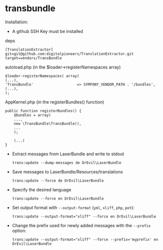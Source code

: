 transbundle
===========

Installation:

* A github SSH Key must be installed

deps

    [TranslationExtractor]
    git=git@github.com:digitalpioneers/TranslationExtractor.git
    target=vendors/TransBundle

autoload.php (in the $loader->registerNamespaces array)

    $loader-registerNamespaces( array(
    (...),
    'TransBundle'                    => SYMFONY_VENDOR_PATH . '/bundles',
    (...),
    );

AppKernel.php (in the registerBundles() function)

    public function registerBundles() {
        $bundles = array(
        ...,
        new \TransBundle\TransBundle(),
        ...
        );

        (...)
    }



- Extract messages from LaserBundle and write to stdout

    `trans:update --dump-messages de DrEvil\LaserBundle`

- Save messages to LaserBundle/Resources/translations

    `trans:update --force de DrEvil\LaserBundle`

- Specify the desired language

    `trans:update --force en DrEvil\LaserBundle`

- Set output format with `--output-format` (`yml`, `xliff`, `php`, `pot`):

    `trans:update --output-format="xliff" --force en DrEvil\LaserBundle`

- Change the prefix used for newly added messages with the `--prefix` option:

    `trans:update --output-format="xliff" --force --prefix='myprefix' en DrEvil\LaserBundle`
